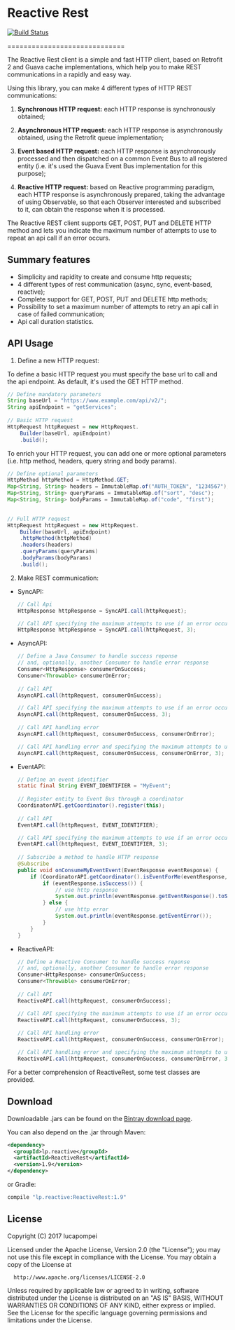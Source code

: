 # Reactive Rest

[![Build Status](https://travis-ci.org/lucapompei/ReactiveRest.svg?branch=master)](https://travis-ci.org/lucapompei/ReactiveRest)

=============================

The Reactive Rest client is a simple and fast HTTP client, based on Retrofit 2 and Guava cache implementations, which help you to make REST communications in a rapidly and easy way.

Using this library, you can make 4 different types of HTTP REST communications:

1) <strong>Synchronous HTTP request:</strong> each HTTP response is synchronously obtained;
    
2) <strong>Asynchronous HTTP request:</strong> each HTTP response is asynchronously obtained, using the Retrofit queue implementation;
    
3) <strong>Event based HTTP request:</strong> each HTTP response is asynchronously processed and then dispatched on a common Event Bus to all registered entity (i.e. it's used the Guava Event Bus implementation for this purpose); 
    
4) <strong>Reactive HTTP request:</strong> based on Reactive programming paradigm, each HTTP response is asynchronously prepared, taking the advantage of using Observable, so that each Observer interested and subscribed to it, can obtain the response when it is processed.

The Reactive REST client supports GET, POST, PUT and DELETE HTTP method and lets you indicate the maximum number of attempts to use to repeat an api call if an error occurs.


Summary features
--------


- Simplicity and rapidity to create and consume http requests;
- 4 different types of rest communication (async, sync, event-based, reactive);
- Complete support for GET, POST, PUT and DELETE http methods;
- Possibility to set a maximum number of attempts to retry an api call in case of failed communication;
- Api call duration statistics.


API Usage
--------


1) Define a new HTTP request:

To define a basic HTTP request you must specify the base url to call and the api endpoint. As default, it's used the GET HTTP method.
    
```java
// Define mandatory parameters
String baseUrl = "https://www.example.com/api/v2/";
String apiEndpoint = "getServices";
    
// Basic HTTP request
HttpRequest httpRequest = new HttpRequest.
    Builder(baseUrl, apiEndpoint)
    .build();
```
    
To enrich your HTTP request, you can add one or more optional parameters (i.e. http method, headers, query string and body params).

```java
// Define optional parameters
HttpMethod httpMethod = HttpMethod.GET;
Map<String, String> headers = ImmutableMap.of("AUTH_TOKEN", "1234567");
Map<String, String> queryParams = ImmutableMap.of("sort", "desc");
Map<String, String> bodyParams = ImmutableMap.of("code", "first");

    
// Full HTTP request
HttpRequest httpRequest = new HttpRequest.
    Builder(baseUrl, apiEndpoint)
    .httpMethod(httpMethod)
    .headers(headers)
    .queryParams(queryParams)
    .bodyParams(bodyParams)
    .build();
```
 
2) Make REST communication:

- SyncAPI:

    ```java
    // Call Api
    HttpResponse httpResponse = SyncAPI.call(httpRequest);
    
    // Call API specifying the maximum attempts to use if an error occurs
    HttpResponse httpResponse = SyncAPI.call(httpRequest, 3);
    ```

- AsyncAPI:

    ```java
    // Define a Java Consumer to handle success reponse 
    // and, optionally, another Consumer to handle error response
    Consumer<HttpResponse> consumerOnSuccess;
    Consumer<Throwable> consumerOnError;
        
    // Call API
    AsyncAPI.call(httpRequest, consumerOnSuccess);
    
    // Call API specifying the maximum attempts to use if an error occurs
    AsyncAPI.call(httpRequest, consumerOnSuccess, 3);    
        
    // Call API handling error
    AsyncAPI.call(httpRequest, consumerOnSuccess, consumerOnError);
    
    // Call API handling error and specifying the maximum attempts to use if an error occurs
    AsyncAPI.call(httpRequest, consumerOnSuccess, consumerOnError, 3);
    ```

- EventAPI:

    ```java
    // Define an event identifier
    static final String EVENT_IDENTIFIER = "MyEvent";
        
    // Register entity to Event Bus through a coordinator
    CoordinatorAPI.getCoordinator().register(this);
        
    // Call API
    EventAPI.call(httpRequest, EVENT_IDENTIFIER);
    
    // Call API specifying the maximum attempts to use if an error occurs
    EventAPI.call(httpRequest, EVENT_IDENTIFIER, 3);
            
    // Subscribe a method to handle HTTP response
    @Subscribe
    public void onConsumeMyEventEvent(EventResponse eventResponse) {
        if (CoordinatorAPI.getCoordinator().isEventForMe(eventResponse, EVENT_IDENTIFIER)) {
            if (eventResponse.isSuccess()) {
                // use http response
                System.out.println(eventResponse.getEventResponse().toString());
            } else {
                // use http error
                System.out.println(eventResponse.getEventError());
            }
        }
    }
    ```

- ReactiveAPI:

    ```java
    // Define a Reactive Consumer to handle success reponse 
    // and, optionally, another Consumer to handle error response
    Consumer<HttpResponse> consumerOnSuccess;
    Consumer<Throwable> consumerOnError;
        
    // Call API
    ReactiveAPI.call(httpRequest, consumerOnSuccess);
    
    // Call API specifying the maximum attempts to use if an error occurs
    ReactiveAPI.call(httpRequest, consumerOnSuccess, 3);
        
    // Call API handling error
    ReactiveAPI.call(httpRequest, consumerOnSuccess, consumerOnError);
    
    // Call API handling error and specifying the maximum attempts to use if an error occurs
    ReactiveAPI.call(httpRequest, consumerOnSuccess, consumerOnError, 3);
    ```

For a better comprehension of ReactiveRest, some test classes are provided.

Download
--------

Downloadable .jars can be found on the [Bintray download page][binary].

You can also depend on the .jar through Maven:

```xml
<dependency>
  <groupId>lp.reactive</groupId>
  <artifactId>ReactiveRest</artifactId>
  <version>1.9</version>
</dependency>
```

or Gradle:

```groovy
compile "lp.reactive:ReactiveRest:1.9"
```


License
-------

  Copyright (C) 2017 lucapompei
 
  Licensed under the Apache License, Version 2.0 (the "License");
  you may not use this file except in compliance with the License.
  You may obtain a copy of the License at
 
      http://www.apache.org/licenses/LICENSE-2.0
 
  Unless required by applicable law or agreed to in writing, software
  distributed under the License is distributed on an "AS IS" BASIS,
  WITHOUT WARRANTIES OR CONDITIONS OF ANY KIND, either express or implied.
  See the License for the specific language governing permissions and
  limitations under the License.

 [binary]: https://dl.bintray.com/lucapompei/maven/lp/reactive/ReactiveRest/
